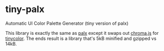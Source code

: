 # tiny-palx
Automatic UI Color Palette Generator (tiny version of palx)

This library is exactly the same as [palx](https://github.com/jxnblk/palx) except it swaps out [chroma.js](https://github.com/gka/chroma.js) for [tinycolor](https://github.com/bgrins/TinyColor). The ends result is a library that's 5kB minified and gzipped vs 14kB.